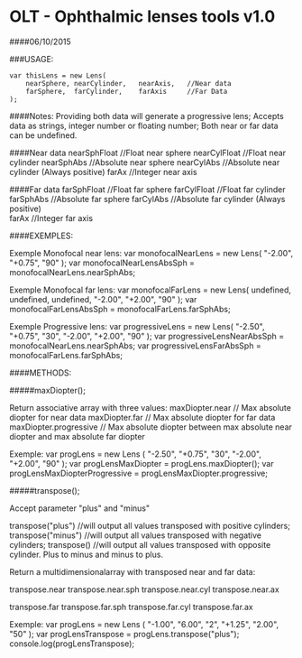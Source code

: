 # OLT - Ophthalmic lenses tools v1.0
####06/10/2015

###USAGE:

    var thisLens = new Lens(
        nearSphere, nearCylinder,   nearAxis,   //Near data
        farSphere,  farCylinder,    farAxis     //Far Data
    );

####Notes: 
Providing both data will generate a progressive lens;
Accepts data as strings, integer number or floating number;
Both near or far data can be undefined.
   
####Near data
	nearSphFloat    //Float near sphere
	nearCylFloat    //Float near cylinder
	nearSphAbs      //Absolute near sphere
	nearCylAbs      //Absolute near cylinder (Always positive)
	farAx           //Integer near axis

####Far data
	farSphFloat     //Float far sphere
	farCylFloat     //Float far cylinder
	farSphAbs       //Absolute far sphere
	farCylAbs       //Absolute far cylinder (Always positive)      
	farAx           //Integer far axis

####EXEMPLES:

Exemple Monofocal near lens:
    var monofocalNearLens = new Lens(
        "-2.00", "+0.75", "90"
    );
    var monofocalNearLensAbsSph = monofocalNearLens.nearSphAbs;

Exemple Monofocal far lens:
    var monofocalFarLens = new Lens(
        undefined,  undefined,  undefined,
        "-2.00",    "+2.00",    "90"
    );
    var monofocalFarLensAbsSph = monofocalFarLens.farSphAbs;

Exemple Progressive lens:
    var progressiveLens = new Lens(
        "-2.50", "+0.75", "30",
        "-2.00", "+2.00", "90"
    );
    var progressiveLensNearAbsSph = monofocalNearLens.nearSphAbs;
    var progressiveLensFarAbsSph  = monofocalFarLens.farSphAbs;

####METHODS:

#####maxDiopter();

Return associative array with three values:
maxDiopter.near         // Max absolute diopter for near data
maxDiopter.far          // Max absolute diopter for far data
maxDiopter.progressive  // Max absolute diopter between max absolute near diopter and max absolute far diopter
        
Exemple:
	var progLens = new Lens (
		"-2.50", "+0.75", "30",
		"-2.00", "+2.00", "90"
	);
	var progLensMaxDiopter = progLens.maxDiopter();
	var progLensMaxDiopterProgressive = progLensMaxDiopter.progressive;
    
	
#####transpose();

Accept parameter "plus" and "minus"

transpose("plus")   //will output all values transposed with positive cylinders;
transpose("minus")  //will output all values transposed with negative cylinders;
transpose()         //will output all values transposed with opposite cylinder. Plus to minus and minus to plus.

Return a multidimensionalarray with transposed near and far data:

transpose.near
	transpose.near.sph
	transpose.near.cyl
	transpose.near.ax

transpose.far
	transpose.far.sph
	transpose.far.cyl
	transpose.far.ax

Exemple:
	var progLens = new Lens (
		"-1.00", "6.00", "2",
		"+1.25", "2.00", "50"
	);
	var progLensTranspose = progLens.transpose("plus");
	console.log(progLensTranspose);